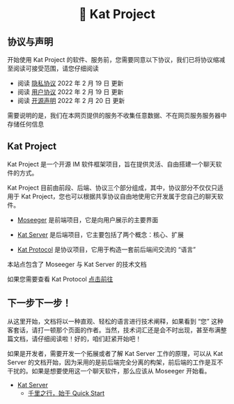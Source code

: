 <h1 align="center">🌋 Kat Project</h1>

## 协议与声明

开始使用 Kat Project 的软件、服务前，您需要同意以下协议，我们已将协议缩减至阅读可接受范围，请您仔细阅读

- 阅读 [隐私协议](privacy-policy.md) 2022 年 2 月 19 日 更新
- 阅读 [用户协议](terms-of-use.md) 2022 年 2 月 19 日 更新
- 阅读 [开源声明](open-source-license.md) 2022 年 2 月 20 日 更新

需要说明的是，我们在本网页提供的服务不收集任意数据、不在网页服务服务器中存储任何信息

## Kat Project

Kat Project 是一个开源 IM 软件框架项目，旨在提供灵活、自由搭建一个聊天软件的方式。

Kat Project 目前由前段、后端、协议三个部分组成，其中，协议部分不仅仅只适用于 Kat Project，您也可以根据共享协议自由地使用它开发属于您自己的聊天软件。

- [Moseeger](https://github.com/CatkatPowered/moseeger) 是前端项目，它是向用户展示的主要界面

- [Kat Server](https://github.com/CatkatPowered/kat-server) 是后端项目，它主要包括了两个概念：核心、扩展

- [Kat Protocol](https://github.com/CatkatPowered/kat-protocol) 是协议项目，它用于构造一套前后端间交流的 “语言”

本站点包含了 Moseeger 与 Kat Server 的技术文档

如果您需要查看 Kat Protocol [点击前往](https://protocol.catkatpowered.com/)

## 下一步下一步！

从这里开始，文档将以一种直观、轻松的语言进行技术阐释，如果看到 “您” 这种客套话，请打一顿那个页面的作者。当然，技术词汇还是会不时出现，甚至布满整篇文档，请仔细阅读啦！好的，咱们赶紧开始吧！

如果是开发者，需要开发一个拓展或者了解 Kat Server 工作的原理，可以从 Kat Server 的文档开始，因为采用的是前后端完全分离的构架，前后端的工作是互不干扰的。如果是想要使用这一个聊天软件，那么应该从 Moseeger 开始看。

- [Kat Server](kat-server.md)
  - [千里之行，始于 Quick Start](kat-server-quick-start.md)
